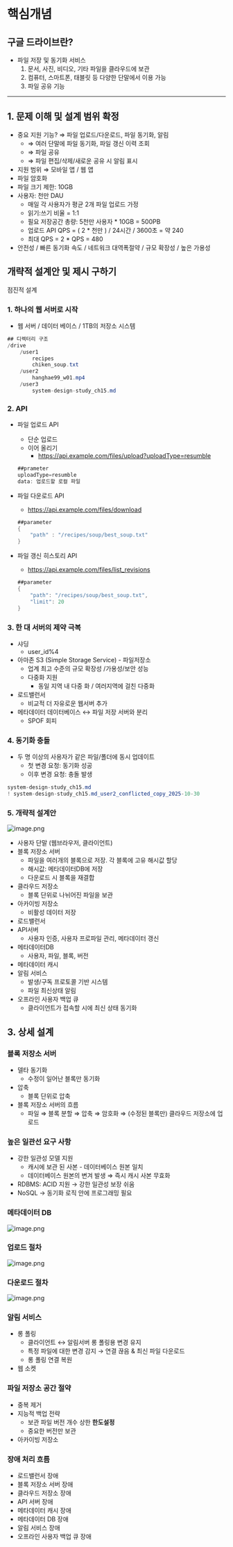 # 핵심개념

## 구글 드라이브란?

- 파일 저장 및 동기화 서비스
    1. 문서, 사진, 비디오, 기타 파일을 클라우드에 보관
    2. 컴퓨터, 스마트폰, 태블릿 등 다양한 단말에서 이용 가능
    3. 파일 공유 기능

---

## 1. 문제 이해 및 설계 범위 확정

- 중요 지원 기능? ⇒ 파일 업로드/다운로드, 파일 동기화, 알림
    - ⇒ 여러 단말에 파일 동기화, 파일 갱신 이력 조회
    - ⇒ 파일 공유
    - ⇒ 파일 편집/삭제/새로운 공유 시 알림 표시
- 지원 범위 ⇒ 모바일 앱 / 웹 앱
- 파일 암호화
- 파일 크기 제한: 10GB
- 사용자: 천만 DAU
    - 매일 각 사용자가 평균 2개 파일 업로드 가정
    - 읽기:쓰기 비율 = 1:1
    - 필요 저장공간 총량: 5천만 사용자 * 10GB = 500PB
    - 업로드 API QPS = ( 2 * 천만 ) / 24시간 / 3600초 = 약 240
    - 최대 QPS = 2 * QPS = 480
- 안전성 / 빠른 동기화 속도 / 네트워크 대역폭절약 / 규모 확장성 / 높은 가용성

## 개략적 설계안 및 제시 구하기

점진적 설계

### 1. 하나의 웹 서버로 시작

- 웹 서버 / 데이터 베이스 / 1TB의 저장소 시스템

```java
## 디렉터리 구조
/drive
	/user1
		recipes
		chiken_soup.txt
	/user2
		hanghae99_w01.mp4
	/user3
		system-design-study_ch15.md
```

### 2. API

- 파일 업로드 API
    - 단순 업로드
    - 이어 올리기
        - https://api.example.com/files/upload?uploadType=resumble
    
    ```java
    ##prameter
    uploadType=resumble
    data: 업로드할 로컬 파일
    ```
    
- 파일 다운로드 API
    - https://api.example.com/files/download
    
    ```java
    ##parameter
    {
    	"path" : "/recipes/soup/best_soup.txt"
    }
    ```
    
- 파일 갱신 히스토리 API
    - https://api.example.com/files/list_revisions
    
    ```java
    ##parameter
    {
    	"path": "/recipes/soup/best_soup.txt",
    	"limit": 20
    }
    ```
    

### 3. 한 대 서버의 제약 극복

- 샤딩
    - user_id%4
- 아마존 S3 (Simple Storage Service) - 파일저장소
    - 업계 최고 수준의 규모 확장성 /가용성/보안 성능
    - 다중화 지원
        - 동일 지역 내 다중 화 / 여러지역에 걸친 다중화
- 로드밸런서
    - 비교적 더 자유로운 웹서버 추가
- 메타데이터 데이터베이스 ↔ 파일 저장 서버와 분리
    - SPOF 회피

### 4. 동기화 충돌

- 두 명 이상의 사용자가 같은 파일/폴더에 동시 업데이트
    - 첫 변경 요청: 동기화 성공
    - 이후 변경 요청: 충돌 발생

```java
system-design-study_ch15.md
! system-design-study_ch15.md_user2_conflicted_copy_2025-10-30
```

### 5. 개략적 설계안

![image.png](./IMG_8508.png)

- 사용자 단말 (웹브라우저, 클라이언트)
- 블록 저장소 서버
    - 파일을 여러개의 블록으로 저장. 각 블록에 고유 해시값 할당
    - 해시값: 메타데이터DB에 저장
    - 다운로드 시 블록을 재결합
- 클라우드 저장소
    - 블록 단위로 나뉘어진 파일을 보관
- 아카이빙 저장소
    - 비활성 데이터 저장
- 로드밸런서
- API서버
    - 사용자 인증, 사용자 프로파일 관리, 메타데이터 갱신
- 메타데이터DB
    - 사용자, 파일, 블록, 버전
- 메타데이터 캐시
- 알림 서비스
    - 발생/구독 프로토콜 기반 시스템
    - 파일 최신상태 알림
- 오프라인 사용자 백업 큐
    - 클라이언트가 접속할 시에 최신 상태 동기화

## 3. 상세 설계

### 블록 저장소 서버

- 델타 동기화
    - 수정이 일어난 블록만 동기화
- 압축
    - 블록 단위로 압축
- 블록 저장소 서버의 흐름
    - 파일 ⇒ 블록 분할 ⇒ 압축 ⇒ 암호화 ⇒ (수정된 블록만) 클라우드 저장소에 업로드

### 높은 일관선 요구 사항

- 강한 일관성 모델 지원
    - 캐시에 보관 된 사본 - 데이터베이스 원본 일치
    - 데이터베이스 원본의 변겨 발생 ⇒ 즉시 캐시 사본 무효화
- RDBMS: ACID 지원 → 강한 일관성 보장 쉬움
- NoSQL → 동기화 로직 안에 프로그래밍 필요

### 메타데이터 DB

![image.png](./IMG_8509.png)

### 업로드 절차

![image.png](./IMG_8510.png)

### 다운로드 절차

![image.png](./IMG_8511.png)

### 알림 서비스

- 롱 폴링
    - 클라이언트 ↔ 알림서버 롱 폴링용 변경 유지
    - 특정 파일에 대한 변경 감지 → 연결 끊음 & 최신 파일 다운로드
    - 롱 폴링 연결 복원
- 웹 소켓

### 파일 저장소 공간 절약

- 중복 제거
- 지능적 백업 전략
    - 보관 파일 버전 개수 상한 **한도설정**
    - 중요한 버전만 보관
- 아카이빙 저장소

### 장애 처리 흐름

- 로드밸런서 장애
- 블록 저장소 서버 장애
- 클라우드 저장소 장애
- API 서버 장애
- 메타데이터 캐시 장애
- 메타데이터 DB 장애
- 알림 서비스 장애
- 오프라인 사용자 백업 큐 장애
